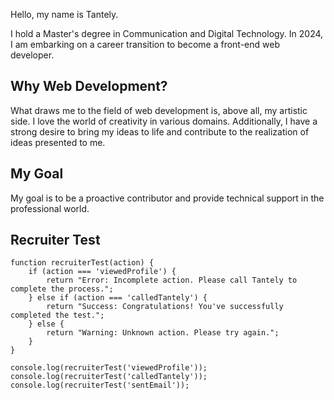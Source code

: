Hello, my name is Tantely.

I hold a Master's degree in Communication and Digital Technology. In 2024, I am embarking on a career transition to become a front-end web developer.

## Why Web Development?

What draws me to the field of web development is, above all, my artistic side. I love the world of creativity in various domains. Additionally, I have a strong desire to bring my ideas to life and contribute to the realization of ideas presented to me.

## My Goal

My goal is to be a proactive contributor and provide technical support in the professional world.

## Recruiter Test
```
function recruiterTest(action) {
    if (action === 'viewedProfile') {
        return "Error: Incomplete action. Please call Tantely to complete the process.";
    } else if (action === 'calledTantely') {
        return "Success: Congratulations! You've successfully completed the test.";
    } else {
        return "Warning: Unknown action. Please try again.";
    }
}

console.log(recruiterTest('viewedProfile')); 
console.log(recruiterTest('calledTantely')); 
console.log(recruiterTest('sentEmail'));
```
